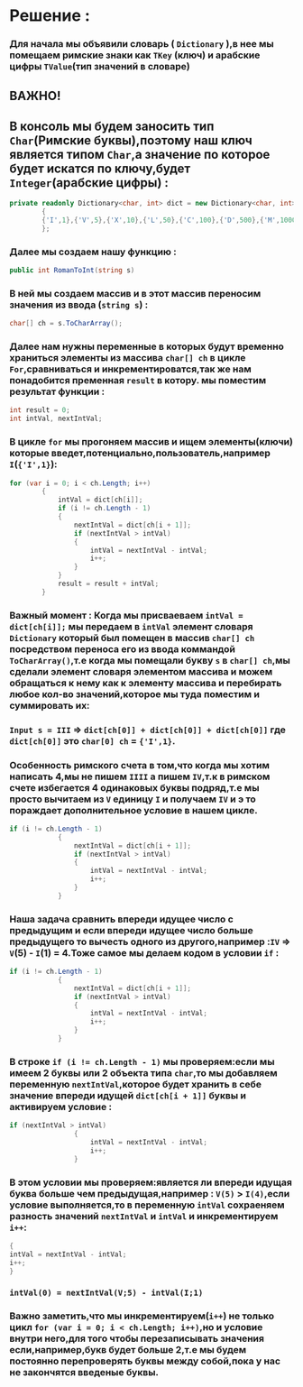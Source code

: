 <h1> Решение :

### Для начала мы объявили словарь ( `Dictionary` ),в нее мы помещаем римские знаки как `TKey` (ключ) и арабские цифры `TValue`(тип значений в словаре) 
## ВАЖНО!
## В консоль мы будем заносить тип `Char`(Римские буквы),поэтому наш ключ является типом `Char`,а значение по которое будет искатся по ключу,будет `Integer`(арабские цифры) :  
```C#
private readonly Dictionary<char, int> dict = new Dictionary<char, int>
        {
        {'I',1},{'V',5},{'X',10},{'L',50},{'C',100},{'D',500},{'M',1000}
        };
```
### Далее мы создаем нашу функцию :
```C#
public int RomanToInt(string s)
```
### В ней мы создаем массив и в этот массив переносим значения из ввода (`string s`) :
```C#
char[] ch = s.ToCharArray();
```
### Далее нам нужны переменные в которых будут временно храниться элементы из массива `char[] ch` в цикле `For`,сравниваться и инкрементироватся,так же нам понадобится пременная `result` в котору. мы поместим результат функции :
```C#
int result = 0;
int intVal, nextIntVal;
```
### В цикле `for` мы прогоняем массив и ищем элементы(ключи) которые введет,потенциально,пользователь,например `I`(`{'I',1}`): 
```C#
for (var i = 0; i < ch.Length; i++)
        {
            intVal = dict[ch[i]];
            if (i != ch.Length - 1)
            {
                nextIntVal = dict[ch[i + 1]];
                if (nextIntVal > intVal)
                {
                    intVal = nextIntVal - intVal;
                    i++;
                }
            }
            result = result + intVal;
        }
```
### Важный момент : Когда мы присваеваем `intVal = dict[ch[i]];` мы передаем в `intVal` элемент словаря `Dictionary` который был помещен в массив `char[] ch` посредством переноса его из ввода коммандой `ToCharArray()`,т.е когда мы помещали букву `s` в `char[] ch`,мы сделали элемент словаря элементом массива и можем обращаться к нему как к элементу массива и перебирать любое кол-во значений,которое мы туда поместим и суммировать их: 
### `Input s = III` => `dict[ch[0]] + dict[ch[0]] + dict[ch[0]]` где `dict[ch[0]]` это `char[0] ch` = `{'I',1}`.

### Особенность римского счета в том,что когда мы хотим написать 4,мы не пишем `IIII` а пишем `IV`,т.к в римском счете избегается 4 одинаковых буквы подряд,т.е мы просто вычитаем из `V` единицу `I` и получаем `IV` и э то пораждает дополнительное условие в нашем цикле.
```C#
if (i != ch.Length - 1)
            {
                nextIntVal = dict[ch[i + 1]];
                if (nextIntVal > intVal)
                {
                    intVal = nextIntVal - intVal;
                    i++;
                }
            }
```
### Наша задача сравнить впереди идущее число с предыдущим и если впереди идущее число больше предыдущего то вычесть одного из другого,например :`IV` => `V`(5) - `I`(1) = 4.Тоже самое мы делаем кодом в условии `if` :
```C#
if (i != ch.Length - 1) 
            {
                nextIntVal = dict[ch[i + 1]];
                if (nextIntVal > intVal)
                {
                    intVal = nextIntVal - intVal;
                    i++;
                }
            }
```   
### В строке `if (i != ch.Length - 1)` мы проверяем:если мы имеем 2 буквы или 2 объекта типа `char`,то мы добавляем переменную `nextIntVal`,которое будет хранить в себе значение впереди идущей `dict[ch[i + 1]]` буквы и активируем условие : 
```C#
if (nextIntVal > intVal)
                {
                    intVal = nextIntVal - intVal;
                    i++;
                }
```
### В этом условии мы проверяем:является ли впереди идущая буква больше чем предыдущая,например : `V(5)` > `I(4)`,если условие выполняется,то в переменную `intVal` сохраеняем разность значений `nextIntVal` и `intVal` и инкрементируем `i++`:
```C#
{
intVal = nextIntVal - intVal;
i++;
}
```

### `intVal(0) = nextIntVal(V;5) - intVal(I;1)`
### Важно заметить,что мы инкрементируем(`i++`) не только цикл `for (var i = 0; i < ch.Length; i++)`,но и условие внутри него,для того чтобы перезаписывать значения если,например,букв будет больше 2,т.е мы будем постоянно перепроверять буквы между собой,пока у нас не закончятся введеные буквы.